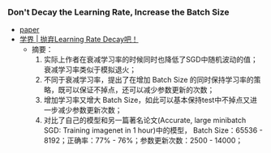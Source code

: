 ### Don't Decay the Learning Rate, Increase the Batch Size
* [paper](paper/22.00-01-18-Don't-Decay-the-Learning-Rate-Increase-the-Batch-Size.pdf)
* [学界 | 抛弃Learning Rate Decay吧！](https://mp.weixin.qq.com/s/wUihQ7uYH4rUQ4gnFnLdDw)
    * 摘要：
        1. 实际上作者在衰减学习率的时候同时也降低了SGD中随机波动的值；衰减学习率类似于模拟退火；
        2. 不同于衰减学习率，提出了在增加 Batch Size 的同时保持学习率的策略，既可以保证不掉点，还可以减少参数更新的次数；
        3. 增加学习率又增大 Batch Size，如此可以基本保持test中不掉点又进一步减少参数更新次数；
        4. 对比了自己的模型和另一篇著名论文(Accurate, large minibatch SGD: Training imagenet in 1 hour)中的模型，
        Batch Size：65536 - 8192；正确率：77% - 76%；参数更新次数：2500 - 14000；